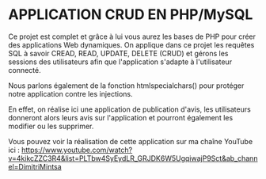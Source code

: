 # APPLICATION CRUD EN PHP/MySQL

Ce projet est complet et grâce à lui vous aurez les bases de PHP pour créer des applications Web dynamiques.
On applique dans ce projet les requêtes SQL à savoir CREAD, READ, UPDATE, DELETE (CRUD) et gérons les sessions des
utilisateurs afin que l'application s'adapte à l'utilisateur connecté.

Nous parlons également de la fonction htmlspecialchars() pour protéger notre application contre les injections.

En effet, on réalise ici une application de publication d'avis, les utilisateurs donneront alors leurs avis sur l'application et pourront également 
les modifier ou les supprimer.

Vous pouvez voir la réalisation de cette application sur ma chaîne YouTube ici : 
https://www.youtube.com/watch?v=4kikcZZC3R4&list=PLTbw4SyEydLR_GRJDK6W5UgqiwajP9Sct&ab_channel=DimitriMintsa



 
